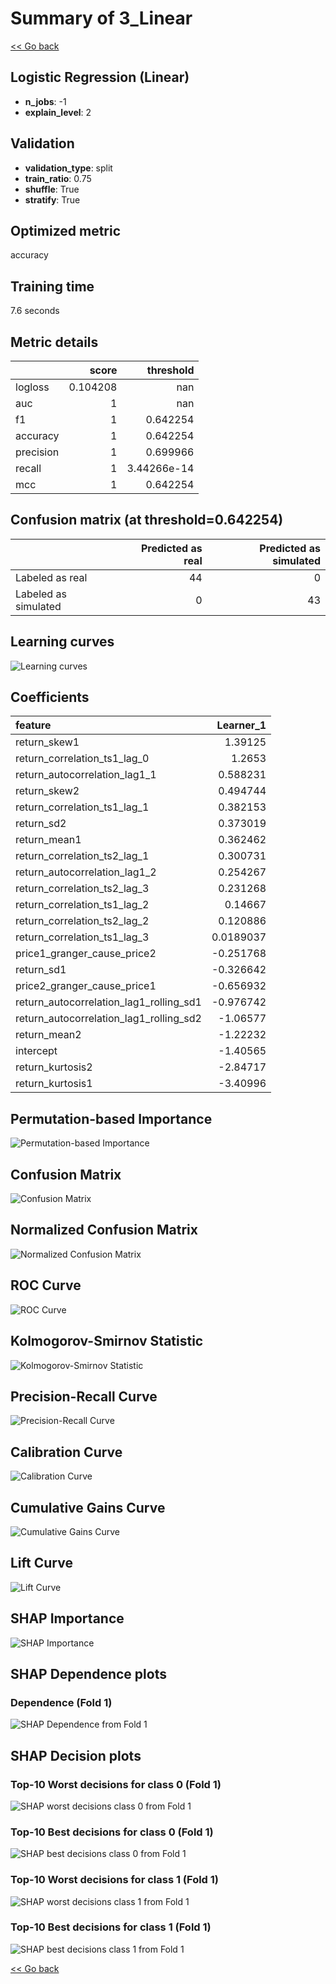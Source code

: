 # Summary of 3_Linear

[<< Go back](../README.md)


## Logistic Regression (Linear)
- **n_jobs**: -1
- **explain_level**: 2

## Validation
 - **validation_type**: split
 - **train_ratio**: 0.75
 - **shuffle**: True
 - **stratify**: True

## Optimized metric
accuracy

## Training time

7.6 seconds

## Metric details
|           |    score |     threshold |
|:----------|---------:|--------------:|
| logloss   | 0.104208 | nan           |
| auc       | 1        | nan           |
| f1        | 1        |   0.642254    |
| accuracy  | 1        |   0.642254    |
| precision | 1        |   0.699966    |
| recall    | 1        |   3.44266e-14 |
| mcc       | 1        |   0.642254    |


## Confusion matrix (at threshold=0.642254)
|                      |   Predicted as real |   Predicted as simulated |
|:---------------------|--------------------:|-------------------------:|
| Labeled as real      |                  44 |                        0 |
| Labeled as simulated |                   0 |                       43 |

## Learning curves
![Learning curves](learning_curves.png)

## Coefficients
| feature                                 |   Learner_1 |
|:----------------------------------------|------------:|
| return_skew1                            |   1.39125   |
| return_correlation_ts1_lag_0            |   1.2653    |
| return_autocorrelation_lag1_1           |   0.588231  |
| return_skew2                            |   0.494744  |
| return_correlation_ts1_lag_1            |   0.382153  |
| return_sd2                              |   0.373019  |
| return_mean1                            |   0.362462  |
| return_correlation_ts2_lag_1            |   0.300731  |
| return_autocorrelation_lag1_2           |   0.254267  |
| return_correlation_ts2_lag_3            |   0.231268  |
| return_correlation_ts1_lag_2            |   0.14667   |
| return_correlation_ts2_lag_2            |   0.120886  |
| return_correlation_ts1_lag_3            |   0.0189037 |
| price1_granger_cause_price2             |  -0.251768  |
| return_sd1                              |  -0.326642  |
| price2_granger_cause_price1             |  -0.656932  |
| return_autocorrelation_lag1_rolling_sd1 |  -0.976742  |
| return_autocorrelation_lag1_rolling_sd2 |  -1.06577   |
| return_mean2                            |  -1.22232   |
| intercept                               |  -1.40565   |
| return_kurtosis2                        |  -2.84717   |
| return_kurtosis1                        |  -3.40996   |


## Permutation-based Importance
![Permutation-based Importance](permutation_importance.png)
## Confusion Matrix

![Confusion Matrix](confusion_matrix.png)


## Normalized Confusion Matrix

![Normalized Confusion Matrix](confusion_matrix_normalized.png)


## ROC Curve

![ROC Curve](roc_curve.png)


## Kolmogorov-Smirnov Statistic

![Kolmogorov-Smirnov Statistic](ks_statistic.png)


## Precision-Recall Curve

![Precision-Recall Curve](precision_recall_curve.png)


## Calibration Curve

![Calibration Curve](calibration_curve_curve.png)


## Cumulative Gains Curve

![Cumulative Gains Curve](cumulative_gains_curve.png)


## Lift Curve

![Lift Curve](lift_curve.png)



## SHAP Importance
![SHAP Importance](shap_importance.png)

## SHAP Dependence plots

### Dependence (Fold 1)
![SHAP Dependence from Fold 1](learner_fold_0_shap_dependence.png)

## SHAP Decision plots

### Top-10 Worst decisions for class 0 (Fold 1)
![SHAP worst decisions class 0 from Fold 1](learner_fold_0_shap_class_0_worst_decisions.png)
### Top-10 Best decisions for class 0 (Fold 1)
![SHAP best decisions class 0 from Fold 1](learner_fold_0_shap_class_0_best_decisions.png)
### Top-10 Worst decisions for class 1 (Fold 1)
![SHAP worst decisions class 1 from Fold 1](learner_fold_0_shap_class_1_worst_decisions.png)
### Top-10 Best decisions for class 1 (Fold 1)
![SHAP best decisions class 1 from Fold 1](learner_fold_0_shap_class_1_best_decisions.png)

[<< Go back](../README.md)
